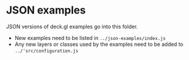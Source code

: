 # JSON examples

JSON versions of deck.gl examples go into this folder.

- New examples need to be listed in `../json-examples/index.js`
- Any new layers or classes used by the examples need to be added to `../'src/configuration.js`
